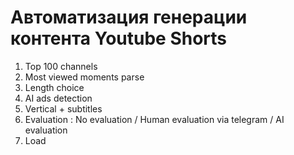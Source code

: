 # Автоматизация генерации контента Youtube Shorts

1. Top 100 channels
2. Most viewed moments parse
3. Length choice
4. AI ads detection
5. Vertical + subtitles
6. Evaluation : No evaluation / Human evaluation via telegram / AI evaluation
7. Load
